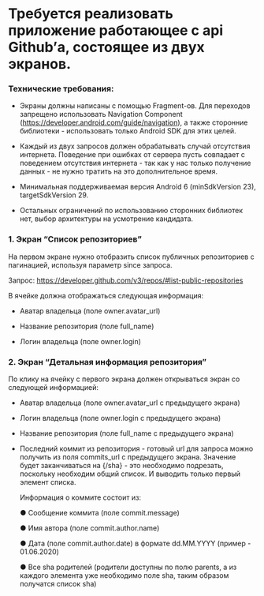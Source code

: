# Требуется реализовать приложение работающее с api Github’а, состоящее из двух экранов.

### Технические требования:

 - Экраны должны написаны с помощью Fragment-ов. Для переходов
   запрещено использовать Navigation Component
   (https://developer.android.com/guide/navigation), а также сторонние
   библиотеки - использовать только Android SDK для этих целей.
   
 - Каждый из двух запросов должен обрабатывать случай отсутствия
   интернета. Поведение при ошибках от сервера пусть совпадает с
   поведением отсутствия интернета - так как у нас только получение данных -
   не нужно тратить на это дополнительное время.
   
 - Минимальная поддерживаемая версия Android 6 (minSdkVersion 23),
   targetSdkVersion 29.
   
 - Остальных ограничений по использованию сторонних библиотек нет, выбор
   архитектуры на усмотрение кандидата.
   
### 1. Экран “Список репозиториев”

   На первом экране нужно отобразить список публичных репозиториев с
   пагинацией, используя параметр since запроса.

   Запрос: https://developer.github.com/v3/repos/#list-public-repositories

   В ячейке должна отображаться следующая информация:

 - Аватар владельца (поле owner.avatar_url)
   
 - Название репозитория (поле full_name)

 - Логин владельца (поле owner.login)

### 2. Экран “Детальная информация репозитория”

   По клику на ячейку с первого экрана должен открываться экран со следующей
   информацией:

 - Аватар владельца (поле owner.avatar_url с предыдущего экрана)
   
 - Логин владельца (поле owner.login с предыдущего экрана)

 - Название репозитория (поле full_name с предыдущего экрана)

 - Последний коммит из репозитория - готовый url для запроса можно
   получить из поля commits_url с предыдущего экрана. Значение будет
   заканчиваться на {/sha} - это необходимо подрезать, поскольку необходим
   общий список. И выводить только первый элемент списка.
   

   Информация о коммите состоит из:
   
   ● Сообщение коммита (поле commit.message)
   
   ● Имя автора (поле commit.author.name)
   
   ● Дата (поле commit.author.date) в формате dd.MM.YYYY (пример -
   01.06.2020)
   
   ● Все sha родителей (родители доступны по полю parents, а из каждого
   элемента уже необходимо поле sha, таким образом получатся список
   sha)